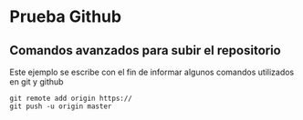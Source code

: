 # Prueba Github
## Comandos avanzados para subir el repositorio

Este ejemplo se escribe con el fin de informar algunos comandos utilizados en git y github
```
git remote add origin https://
git push -u origin master
```
